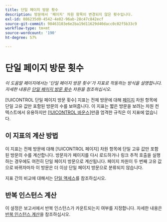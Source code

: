 ```yaml
---
title: 단일 페이지 방문 횟수
description: 방문에서 '페이지' 차원 항목이 변경되지 않은 횟수입니다.
exl-id: 086235d0-4542-4e82-96ab-28c47c842ecf
source-git-commit: 98463103e6e2ba19d11629d40dacc0c02f5b33c9
workflow-type: tm+mt
source-wordcount: '190'
ht-degree: 57%

---
```


# 단일 페이지 방문 횟수

*이 도움말 페이지에서는 &#39;단일 페이지 방문 횟수&#39;가 지표로 작동하는 방식을 설명합니다. 자세한 내용은 [단일 페이지 방문 횟수](../dimensions/single-page-visits.md) 차원을 참조하십시오.*

[!UICONTROL 단일 페이지 방문 횟수] 지표는 전체 방문에 대해 [페이지](../dimensions/page.md) 차원 항목에 단일 고유 값만 포함된 방문의 수를 보여줍니다. 이 지표는 짧은 방문을 보려는 차원 컨텍스트에서 유용하지만 [[!UICONTROL 바운스]](bounces.md)만큼 엄격한 규칙은 이 지표에 없습니다.

## 이 지표의 계산 방법

이 지표는 전체 방문에 대해 [!UICONTROL 페이지] 차원 항목에 단일 고유 값만 포함된 방문의 수를 계산합니다. 방문자가 페이지를 다시 로드하거나 링크 추적 호출을 실행하는 경우에도 여전히 단일 페이지 방문으로 계산됩니다. 페이지 차원이 두 번째 고유 값으로 바뀌자마자 이 방문은 더 이상 단일 페이지 방문으로 분류되지 않습니다.

지표 간의 비교에 대해서는 [단일 액세스](single-access.md)를 참조하십시오.

## 반복 인스턴스 계산

이 설정은 보고서에서 반복 인스턴스가 카운트되는지 여부를 지정합니다. 자세한 내용은 [반복 인스턴스 계산](/help/components/metrics/count-repeat-instances.md)을 참조하십시오.